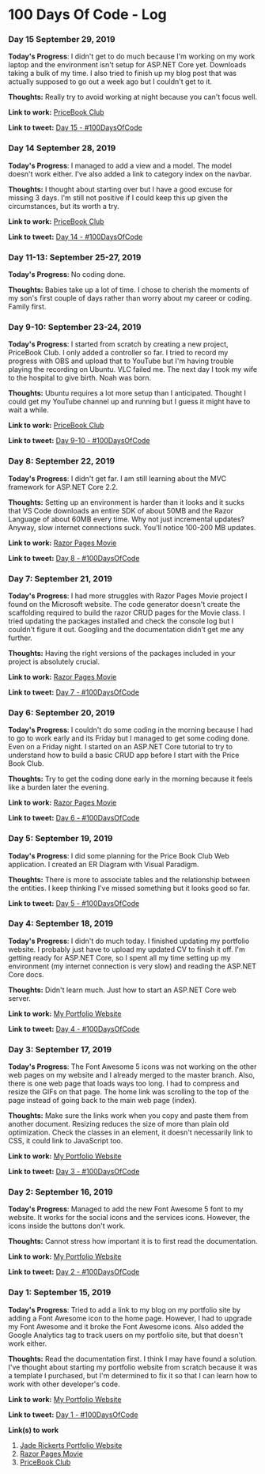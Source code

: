 # 100 Days Of Code - Log

### Day 15 September 29, 2019

**Today's Progress**: I didn't get to do much because I'm working on my work laptop and the environment isn't setup for ASP.NET Core yet. Downloads taking a bulk of my time. I also tried to finish up my blog post that was actually supposed to go out a week ago but I couldn't get to it.

**Thoughts:** Really try to avoid working at night because you can't focus well. 

**Link to work:** [PriceBook Club](https://github.com/Lakendary/pricebookclub)

**Link to tweet:** [Day 15 - #100DaysOfCode](https://twitter.com/lkn_ant/status/1178430091535228929?s=20)

### Day 14 September 28, 2019

**Today's Progress**: I managed to add a view and a model. The model doesn't work either. I've also added a link to category index on the navbar.

**Thoughts:** I thought about starting over but I have a good excuse for missing 3 days. I'm still not positive if I could keep this up given the circumstances, but its worth a try.

**Link to work:** [PriceBook Club](https://github.com/Lakendary/pricebookclub)

**Link to tweet:** [Day 14 - #100DaysOfCode](https://twitter.com/lkn_ant/status/1177917611943878656?s=20)

### Day 11-13: September 25-27, 2019

**Today's Progress**: No coding done.

**Thoughts:** Babies take up a lot of time. I chose to cherish the moments of my son's first couple of days rather than worry about my career or coding. Family first. 

### Day 9-10: September 23-24, 2019

**Today's Progress**: I started from scratch by creating a new project, PriceBook Club. I only added a controller so far. I tried to record my progress with OBS and upload that to YouTube but I'm having trouble playing the recording on Ubuntu. VLC failed me. The next day I took my wife to the hospital to give birth. Noah was born. 

**Thoughts:** Ubuntu requires a lot more setup than I anticipated. Thought I could get my YouTube channel up and running but I guess it might have to wait a while.

**Link to work:** [PriceBook Club](https://github.com/Lakendary/pricebookclub)

**Link to tweet:** [Day 9-10 - #100DaysOfCode](https://twitter.com/lkn_ant/status/1176386543327567872?s=20)

### Day 8: September 22, 2019

**Today's Progress**: I didn't get far. I am still learning about the MVC framework for ASP.NET Core 2.2. 

**Thoughts:** Setting up an environment is harder than it looks and it sucks that VS Code downloads an entire SDK of about 50MB and the Razor Language of about 60MB every time. Why not just incremental updates? Anyway, slow internet connections suck. You'll notice 100-200 MB updates. 

**Link to work:** [Razor Pages Movie](https://github.com/Lakendary/RazorPagesMovie)

**Link to tweet:** [Day 8 - #100DaysOfCode](https://twitter.com/lkn_ant/status/1176070395436445696?s=20)

### Day 7: September 21, 2019

**Today's Progress**: I had more struggles with Razor Pages Movie project I found on the Microsoft website. The code generator doesn't create the scaffolding required to build the razor CRUD pages for the Movie class. I tried updating the packages installed and check the console log but I couldn't figure it out. Googling and the documentation didn't get me any further. 

**Thoughts:** Having the right versions of the packages included in your project is absolutely crucial. 

**Link to work:** [Razor Pages Movie](https://github.com/Lakendary/RazorPagesMovie)

**Link to tweet:** [Day 7 - #100DaysOfCode](https://twitter.com/lkn_ant/status/1175474636982816768?s=20)

### Day 6: September 20, 2019

**Today's Progress**: I couldn't do some coding in the morning because I had to go to work early and its Friday but I managed to get some coding done. Even on a Friday night. I started on an ASP.NET Core tutorial to try to understand how to build a basic CRUD app before I start with the Price Book Club. 

**Thoughts:** Try to get the coding done early in the morning because it feels like a burden later the evening. 

**Link to work:** [Razor Pages Movie](https://github.com/Lakendary/RazorPagesMovie)

**Link to tweet:** [Day 6 - #100DaysOfCode](https://twitter.com/lkn_ant/status/1175157867416080384?s=20)

### Day 5: September 19, 2019

**Today's Progress**: I did some planning for the Price Book Club Web application. I created an ER Diagram with Visual Paradigm.

**Thoughts:** There is more to associate tables and the relationship between the entities. I keep thinking I've missed something but it looks good so far. 

**Link to tweet:** [Day 5 - #100DaysOfCode](https://twitter.com/lkn_ant/status/1174784393711407105?s=20)


### Day 4: September 18, 2019

**Today's Progress**: I didn't do much today. I finished updating my portfolio website. I probably just have to upload my updated CV to finish it off. I'm getting ready for ASP.NET Core, so I spent all my time setting up my environment (my internet connection is very slow) and reading the ASP.NET Core docs.

**Thoughts:** Didn't learn much. Just how to start an ASP.NET Core web server. 

**Link to work:** [My Portfolio Website](https://jaderickerts.com)

**Link to tweet:** [Day 4 - #100DaysOfCode](https://twitter.com/lkn_ant/status/1174295508132749312?s=20)

### Day 3: September 17, 2019

**Today's Progress**: The Font Awesome 5 icons was not working on the other web pages on my website and I already merged to the master branch. Also, there is one web page that loads ways too long. I had to compress and resize the GIFs on that page. The home link was scrolling to the top of the page instead of going back to the main web page (index). 

**Thoughts:** Make sure the links work when you copy and paste them from another document. Resizing reduces the size of more than plain old optimization. Check the classes in an element, it doesn't necessarily link to CSS, it could link to JavaScript too. 

**Link to work:** [My Portfolio Website](https://jaderickerts.com)

**Link to tweet:** [Day 3 - #100DaysOfCode](https://twitter.com/lkn_ant/status/1173893753205075968?s=20)

### Day 2: September 16, 2019

**Today's Progress**: Managed to add the new Font Awesome 5 font to my website. It works for the social icons and the services icons. However, the icons inside the buttons don't work. 

**Thoughts:** Cannot stress how important it is to first read the documentation. 

**Link to work:** [My Portfolio Website](https://jaderickerts.com)

**Link to tweet:** [Day 2 - #100DaysOfCode](https://twitter.com/lkn_ant/status/1173583313593917440?s=20)

### Day 1: September 15, 2019

**Today's Progress**: Tried to add a link to my blog on my portfolio site by adding a Font Awesome icon to the home page. However, I had to upgrade my Font Awesome and it broke the Font Awesome icons. Also added the Google Analytics tag to track users on my portfolio site, but that doesn't work either.

**Thoughts:** Read the documentation first. I think I may have found a solution. I've thought about starting my portfolio website from scratch because it was a template I purchased, but I'm determined to fix it so that I can learn how to work with other developer's code.

**Link to work:** [My Portfolio Website](https://jaderickerts.com)

**Link to tweet:** [Day 1 - #100DaysOfCode](https://twitter.com/lkn_ant/status/1173259242456911872?s=20)

**Link(s) to work**
1. [Jade Rickerts Portfolio Website](https://github.com/Lakendary/jaderickerts.com)
2. [Razor Pages Movie](https://github.com/Lakendary/RazorPagesMovie)
3. [PriceBook Club](https://github.com/Lakendary/pricebookclub)
